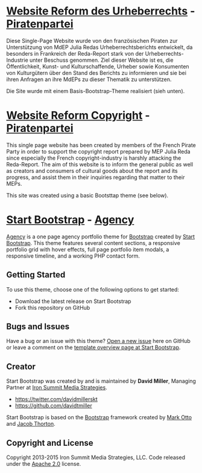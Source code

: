 # [Website Reform des Urheberrechts](https://www.reformcopyright.eu) - [Piratenpartei](https://www.piratenpartei.de/)

Diese Single-Page Website wurde von den französischen Piraten zur Unterstützung von MdEP Julia Redas Urheberrechtsberichts entwickelt, da besonders in Frankreich der Reda-Report stark von der Urheberrechts-Industrie unter Beschuss genommen.
Ziel dieser Website ist es, die Öffentlichkeit, Kunst- und Kulturschaffende, Urheber sowie Konsumenten von Kulturgütern über den Stand des Berichts zu informieren und sie bei ihren Anfragen an ihre MdEPs zu dieser Thematik zu unterstützen.


Die Site wurde mit einem Basis-Bootstrap-Theme realisiert (sieh unten).


# [Website Reform Copyright](https://www.reformcopyright.eu/index_en.html) - [Piratenpartei](https://www.piratenpartei.de/)

This single page website has been created by members of the French Pirate Party in order to support the copyright report prepared by MEP Julia Reda since especially the French copyright-industry is harshly attacking the Reda-Report.
The aim of this website is to inform the general public as well as creators and consumers of cultural goods about the report and its progress, and assist them in their inquiries regarding that matter to their MEPs. 


This site was created using a basic Bootsttap theme (see below).

# [Start Bootstrap](http://startbootstrap.com/) - [Agency](http://startbootstrap.com/template-overviews/agency/)

[Agency](http://startbootstrap.com/template-overviews/agency/) is a one page agency portfolio theme for [Bootstrap](http://getbootstrap.com/) created by [Start Bootstrap](http://startbootstrap.com/). This theme features several content sections, a responsive portfolio grid with hover effects, full page portfolio item modals, a responsive timeline, and a working PHP contact form.

## Getting Started

To use this theme, choose one of the following options to get started:
* Download the latest release on Start Bootstrap
* Fork this repository on GitHub

## Bugs and Issues

Have a bug or an issue with this theme? [Open a new issue](https://github.com/IronSummitMedia/startbootstrap-agency/issues) here on GitHub or leave a comment on the [template overview page at Start Bootstrap](http://startbootstrap.com/template-overviews/agency/).

## Creator

Start Bootstrap was created by and is maintained by **David Miller**, Managing Partner at [Iron Summit Media Strategies](http://www.ironsummitmedia.com/).

* https://twitter.com/davidmillerskt
* https://github.com/davidtmiller

Start Bootstrap is based on the [Bootstrap](http://getbootstrap.com/) framework created by [Mark Otto](https://twitter.com/mdo) and [Jacob Thorton](https://twitter.com/fat).

## Copyright and License

Copyright 2013-2015 Iron Summit Media Strategies, LLC. Code released under the [Apache 2.0](https://github.com/IronSummitMedia/startbootstrap-agency/blob/gh-pages/LICENSE) license.
